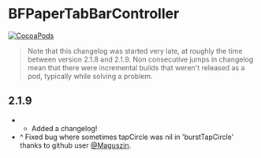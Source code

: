 BFPaperTabBarController
====================
[![CocoaPods](https://img.shields.io/cocoapods/v/BFPaperTabBarController.svg?style=flat)](https://github.com/bfeher/BFPaperTabBarController)

> Note that this changelog was started very late, at roughly the time between version 2.1.8 and 2.1.9. Non consecutive jumps in changelog mean that there were incremental builds that weren't released as a pod, typically while solving a problem.


2.1.9
---------
+ + Added a changelog!
+ ^ Fixed bug where sometimes tapCircle was nil in 'burstTapCircle' thanks to github user [@Maguszin](https://github.com/Maguszin).
